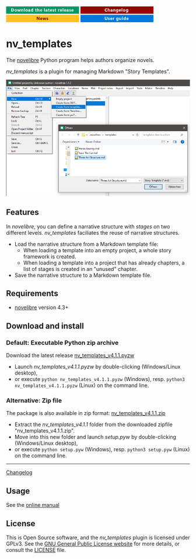 [![Download the latest release](docs/img/download-button.png)](https://github.com/peter88213/nv_templates/raw/main/dist/nv_templates_v4.1.1.pyzw)
[![Changelog](docs/img/changelog-button.png)](docs/changelog.md)
[![News](docs/img/news-button.png)](https://github.com/peter88213/novelibre/discussions/1)
[![Online help](docs/img/help-button.png)](https://peter88213.github.io/nvhelp-en/nv_templates/)


# nv_templates

The [novelibre](https://github.com/peter88213/novelibre/) Python program helps authors organize novels.

*nv_templates* is a plugin for managing Markdown "Story Templates".

![Screenshot](docs/Screenshots/screen01.png)

## Features

In *novelibre*, you can define a narrative structure with *stages* on two different levels. *nv_templates* faciliates the reuse of narrative structures.

- Load the narrative structure from a Markdown template file:
    - When loading a template into an empty project, a whole story framework is created.
    - When loading a template into a project that has already chapters, a list of stages is created in an "unused" chapter.
- Save the narrative structure to a Markdown template file. 


## Requirements

- [novelibre](https://github.com/peter88213/novelibre/) version 4.3+

## Download and install

### Default: Executable Python zip archive

Download the latest release [nv_templates_v4.1.1.pyzw](https://github.com/peter88213/nv_templates/raw/main/dist/nv_templates_v4.1.1.pyzw)

- Launch *nv_templates_v4.1.1.pyzw* by double-clicking (Windows/Linux desktop),
- or execute `python nv_templates_v4.1.1.pyzw` (Windows), resp. `python3 nv_templates_v4.1.1.pyzw` (Linux) on the command line.

### Alternative: Zip file

The package is also available in zip format: [nv_templates_v4.1.1.zip](https://github.com/peter88213/nv_templates/raw/main/dist/nv_templates_v4.1.1.zip)

- Extract the *nv_templates_v4.1.1* folder from the downloaded zipfile "nv_templates_v4.1.1.zip".
- Move into this new folder and launch *setup.pyw* by double-clicking (Windows/Linux desktop), 
- or execute `python setup.pyw` (Windows), resp. `python3 setup.pyw` (Linux) on the command line.

---

[Changelog](docs/changelog.md)

## Usage

See the [online manual](https://peter88213.github.io/nvhelp-en/nv_templates/)

## License

This is Open Source software, and the *nv_templates* plugin is licensed under GPLv3. See the
[GNU General Public License website](https://www.gnu.org/licenses/gpl-3.0.en.html) for more
details, or consult the [LICENSE](https://github.com/peter88213/nv_templates/blob/main/LICENSE) file.
